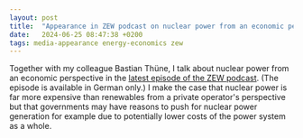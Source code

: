 ```yaml
---
layout: post
title:  "Appearance in ZEW podcast on nuclear power from an economic perspective"
date:   2024-06-25 08:47:38 +0200
tags: media-appearance energy-economics zew
---
```


Together with my colleague Bastian Thüne, I talk about nuclear power from an economic perspective in the [latest episode of the ZEW podcast](https://www.zew.de/das-zew/aktuelles/atomkraft-jein-danke-ueber-das-oekonomische-fuer-und-wider). (The episode is available in German only.) I make the case that nuclear power is far more expensive than renewables from a private operator's perspective but that governments may have reasons to push for nuclear power generation for example due to potentially lower costs of the power system as a whole.
